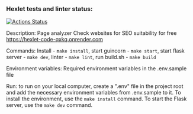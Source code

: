 ### Hexlet tests and linter status:
[![Actions Status](https://github.com/AntonLysachev/python-project-83/actions/workflows/hexlet-check.yml/badge.svg)](https://github.com/AntonLysachev/python-project-83/actions)

Description: Page analyzer
             Check websites for SEO suitability for free
             https://hexlet-code-qxkq.onrender.com

Commands: 
        Install - `make install`,
        start guincorn - `make start`,
        start flask server - `make dev`,
        linter - `make lint`,
        run build.sh - `make build`

Environment variables: Required environment variables in the .env.sample file

Run:
to run on your local computer, create a ".env" file in the project root and add the necessary environment variables from .env.sample to it. To install the environment, use the `make install` command. To start the Flask server, use the `make dev` command.